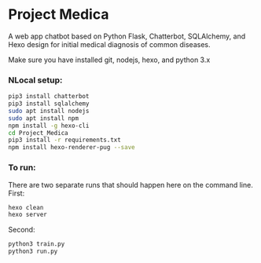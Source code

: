 # Project Medica
A web app chatbot based on Python Flask, Chatterbot, SQLAlchemy, and Hexo design for initial medical diagnosis of common diseases.

Make sure you have installed git, nodejs, hexo, and python 3.x

### NLocal setup:
```sh
pip3 install chatterbot
pip3 install sqlalchemy
sudo apt install nodejs
sudo apt install npm
npm install -g hexo-cli
cd Project_Medica
pip3 install -r requirements.txt
npm install hexo-renderer-pug --save
```

### To run:
There are two separate runs that should happen here on the command line.
First:
```sh
hexo clean
hexo server
```
Second:
```sh
python3 train.py
python3 run.py
```
